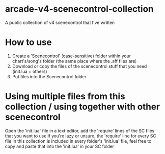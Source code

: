 # arcade-v4-scenecontrol-collection
A public collection of v4 scenecontrol that I've written
# How to use
1. Create a 'Scenecontrol' (case-sensitive) folder within your chart's/song's folder (the same place where the .aff files are)
2. Download or copy the files of the scenecontrol stuff that you need (init.lua + others)
3. Put files into the Scenecontrol folder
# Using multiple files from this collection / using together with other scenecontrol
Open the 'init.lua' file in a text editor, add the 'require' lines of the SC files that you want to use
If you're lazy or unsure, the 'require' line for every SC file in this collection is included in every folder's 'init.lua' file, feel free to copy and paste that into the 'init.lua' in your SC folder
